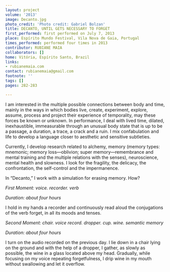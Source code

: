 ```yaml
---
layout: project
volume: '2013'
image: Decanto.jpg
photo_credit: 'Photo credit: Gabriel Bolzan'
title: DECANTO, UNTIL GETS NECESSARY TO FORGET
first_performed: first performed on July 7, 2013
place: Espírito Mundo Festival, Vila Nova de Gaia, Portugal
times_performed: performed four times in 2013
contributor: RUBIANE MAIA
collaborators: []
home: Vitória, Espírito Santo, Brazil
links:
- rubianemaia.com
contact: rubianemaia@gmail.com
footnote: ''
tags: []
pages: 282-283

---
```


I am interested in the multiple possible connections between body and time, mainly in the ways in which bodies live, create, experiment, explore, assume, process and project their experience of temporality, may these forces be known or unknown. In performance, I deal with lived time, dilated, inexhaustible, immeasurable through an unusual body state that is up to be a passage, a duration, a trace, a crack and a ruin. I mix confabulation and life to develop a language closer to aesthetic and sensitive subtleties.

Currently, I develop research related to alchemy, memory (memory types: mnemonic; memory loss—oblivion; super memory—remembrance and mental training and the multiple relations with the senses), neuroscience, mental health and slowness. I look for the fragility, the delicacy, the confrontation, the self-control and the impermanence.

In “Decanto,” I work with a simulation for erasing memory. How?

_First Moment: voice. recorder. verb_

_Duration: about four hours_

I hold in my hands a recorder and continuously read aloud the conjugations of the verb forget, in all its moods and tenses.

_Second Moment: chair. voice record. dropper. cup. wine. semantic memory_

_Duration: about four hours_

I turn on the audio recorded on the previous day. I lie down in a chair lying on the ground and with the help of a dropper, I gather, as slowly as possible, the wine in a glass located above my head. Gradually, while focusing on my voice repeating forgetfulness, I drip wine in my mouth without swallowing and let it overflow.
